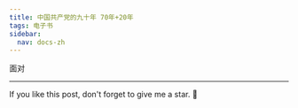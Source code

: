 ```yaml
---
title: 中国共产党的九十年 70年+20年
tags: 电子书
sidebar:
  nav: docs-zh
---
```


面对


<!--more-->

---

If you like this post, don't forget to give me a star. :star2:


